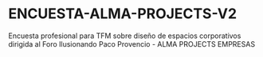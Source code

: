 # ENCUESTA-ALMA-PROJECTS-V2
Encuesta profesional para TFM sobre diseño de espacios corporativos dirigida al Foro Ilusionando Paco Provencio - ALMA PROJECTS EMPRESAS
